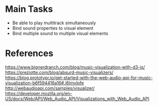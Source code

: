# Main Tasks

* Be able to play multitrack simultaneously
* Bind sound properties to visual element
* Bind multiple sound to multiple visual elements

# References

https://www.bignerdranch.com/blog/music-visualization-with-d3-js/
https://preziotte.com/blog/absurd-music-visualizers/
https://blog.prototypr.io/get-started-with-the-web-audio-api-for-music-visualization-b6f594416a16#.i6lmvlpfe
http://webaudioapi.com/samples/visualizer/
https://developer.mozilla.org/en-US/docs/Web/API/Web_Audio_API/Visualizations_with_Web_Audio_API
